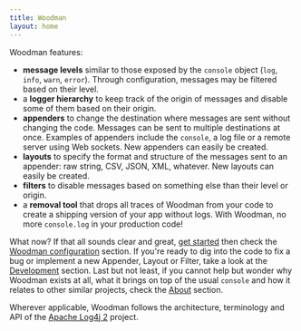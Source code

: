 ```yaml
---
title: Woodman
layout: home
---
```


Woodman features:

- **message levels** similar to those exposed by the `console` object (`log`, `info`, `warn`, `error`). Through configuration, messages may be filtered based on their level.
- a **logger hierarchy** to keep track of the origin of messages and disable some of them based on their origin.
- **appenders** to change the destination where messages are sent without changing the code. Messages can be sent to multiple destinations at once. Examples of appenders include the `console`, a log file or a remote server using Web sockets. New appenders can easily be created.
- **layouts** to specify the format and structure of the messages sent to an appender: raw string, CSV, JSON, XML, whatever. New layouts can easily be created.
- **filters** to disable messages based on something else than their level or origin.
- a **removal tool** that drops all traces of Woodman from your code to create a shipping version of your app without logs. With Woodman, no more `console.log` in your production code!

What now? If that all sounds clear and great, [get started](getstarted.html) then check the [Woodman configuration](config.html) section. If you're ready to dig into the code to fix a bug or implement a new Appender, Layout or Filter, take a look at the [Development](contribute.html) section. Last but not least, if you cannot help but wonder why Woodman exists at all, what it brings on top of the usual `console` and how it relates to other similar projects, check the [About](about.html) section.

Wherever applicable, Woodman follows the architecture, terminology and API of the [Apache Log4j 2](http://logging.apache.org/log4j/2.x/) project.
